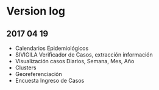 # Version log


## 2017 04 19

* Calendarios Epidemiológicos
* SIVIGILA Verificador de Casos, extracción información
* Visualización casos Diarios, Semana, Mes, Año
* Clusters
* Georeferenciación
* Encuesta Ingreso de Casos
